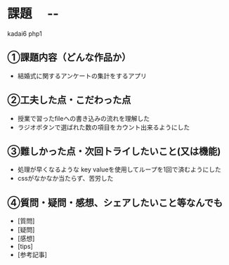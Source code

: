 # 課題　 --
  kadai6 php1
## ①課題内容（どんな作品か）
- 結婚式に関するアンケートの集計をするアプリ

## ②工夫した点・こだわった点
- 授業で習ったfileへの書き込みの流れを理解した
- ラジオボタンで選ばれた数の項目をカウント出来るようにした

## ③難しかった点・次回トライしたいこと(又は機能)
- 処理が早くなるような key valueを使用してループを1回で済むようにした 
- cssがなかなか当たらず、苦労した

## ④質問・疑問・感想、シェアしたいこと等なんでも
- [質問]
- [疑問]
- [感想]
- [tips]
- [参考記事]
